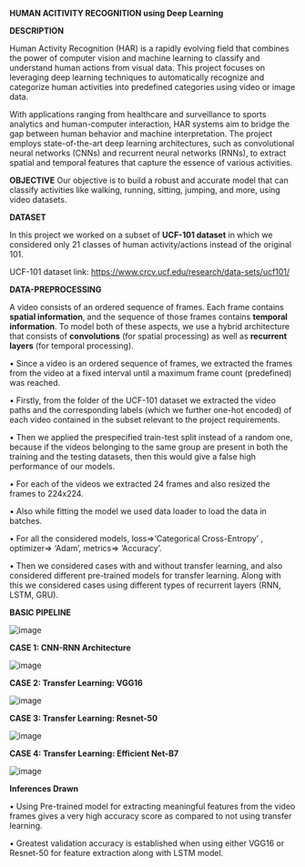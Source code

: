 **HUMAN ACITIVITY RECOGNITION using Deep Learning**

**DESCRIPTION**

Human Activity Recognition (HAR) is a rapidly evolving field that combines the power of computer vision and machine learning 
to classify and understand human actions from visual data. 
This project focuses on leveraging deep learning techniques to automatically recognize and categorize human activities into 
predefined categories using video or image data.

With applications ranging from healthcare and surveillance to sports analytics and human-computer interaction, 
HAR systems aim to bridge the gap between human behavior and machine interpretation. 
The project employs state-of-the-art deep learning architectures, such as convolutional neural networks (CNNs) and recurrent neural networks (RNNs), 
to extract spatial and temporal features that capture the essence of various activities.

**OBJECTIVE**
Our objective is to build a robust and accurate model that can classify activities like walking, running, sitting, jumping, and more, using video datasets. 

**DATASET**

In this project we worked on a subset of **UCF-101 dataset** in which we considered only 21 classes of human activity/actions instead of the original 101.

UCF-101 dataset link: https://www.crcv.ucf.edu/research/data-sets/ucf101/

**DATA-PREPROCESSING**

A video consists of an ordered sequence of frames. Each frame contains **spatial information**, and the sequence of those frames
contains **temporal information**. To model both of these aspects, we use a hybrid architecture that consists of **convolutions** (for spatial processing) as well as **recurrent layers** (for temporal processing).

• Since a video is an ordered sequence of frames, we extracted the frames from
the video at a fixed interval until a maximum frame count (predefined) was
reached.


• Firstly, from the folder of the UCF-101 dataset we extracted the video paths and
the corresponding labels (which we further one-hot encoded) of each video
contained in the subset relevant to the project requirements.


• Then we applied the prespecified train-test split instead of a random one,
because if the videos belonging to the same group are present in both the
training and the testing datasets, then this would give a false high performance
of our models.


• For each of the videos we extracted 24 frames and also resized the frames to
224x224.


• Also while fitting the model we used data loader to load the data in batches.


• For all the considered models, loss=>‘Categorical Cross-Entropy’ ,
optimizer=> ‘Adam’, metrics=> ‘Accuracy’.


• Then we considered cases with and without transfer learning, and also
considered different pre-trained models for transfer learning. Along with this we
considered cases using different types of recurrent layers (RNN, LSTM, GRU).


**BASIC PIPELINE**

![image](https://github.com/user-attachments/assets/4673140f-2d30-4309-a348-8ae3209444e2)


**CASE 1: CNN-RNN Architecture**

![image](https://github.com/user-attachments/assets/4aafe168-6675-4e69-8b85-f1f11d2fe7b0)


**CASE 2: Transfer Learning: VGG16**

![image](https://github.com/user-attachments/assets/8796ce09-12c9-4b5d-84eb-c489a8fe986c)


**CASE 3: Transfer Learning: Resnet-50**

![image](https://github.com/user-attachments/assets/e875b192-1466-4fff-83ec-32df584dfb28)


**CASE 4: Transfer Learning: Efficient Net-B7**

![image](https://github.com/user-attachments/assets/d62dd5f4-ec9b-427d-8321-025db30eb1b6)


**Inferences Drawn**


• Using Pre-trained model for extracting meaningful features from the video
frames gives a very high accuracy score as compared to not using transfer
learning.


• Greatest validation accuracy is established when using either VGG16 or
Resnet-50 for feature extraction along with LSTM model.


